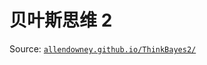 # 贝叶斯思维 2

Source: [`allendowney.github.io/ThinkBayes2/`](https://allendowney.github.io/ThinkBayes2/)
